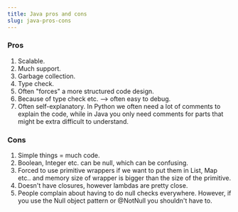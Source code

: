 ```yaml
---
title: Java pros and cons
slug: java-pros-cons
---
```


### Pros

1. Scalable.
2. Much support.
3. Garbage collection.
4. Type check.
5. Often "forces" a more structured code design.
6. Because of type check etc. --> often easy to debug.
7. Often self-explanatory. In Python we often need a lot of comments to explain the code, while in Java
you only need comments for parts that might be extra difficult to understand.

### Cons

1. Simple things = much code.
2. Boolean, Integer etc. can be null, which can be confusing.
3. Forced to use primitive wrappers if we want to put them in List, Map etc.. and
memory size of wrapper is bigger than the size of the primitive.
4. Doesn't have closures, however lambdas are pretty close.
5. People complain about having to do null checks everywhere. However, if you use the
Null object pattern or @NotNull you shouldn't have to.

